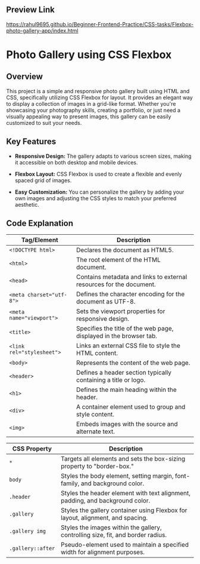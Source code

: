 ## Preview Link

https://rahul9695.github.io/Beginner-Frontend-Practice/CSS-tasks/Flexbox-photo-gallery-app/index.html

# Photo Gallery using CSS Flexbox

## Overview

This project is a simple and responsive photo gallery built using HTML and CSS, specifically utilizing CSS Flexbox for layout. It provides an elegant way to display a collection of images in a grid-like format. Whether you're showcasing your photography skills, creating a portfolio, or just need a visually appealing way to present images, this gallery can be easily customized to suit your needs.

## Key Features

- **Responsive Design:** The gallery adapts to various screen sizes, making it accessible on both desktop and mobile devices.

- **Flexbox Layout:** CSS Flexbox is used to create a flexible and evenly spaced grid of images.

- **Easy Customization:** You can personalize the gallery by adding your own images and adjusting the CSS styles to match your preferred aesthetic.

## Code Explanation

| Tag/Element           | Description                                     |
|-----------------------|-------------------------------------------------|
| `<!DOCTYPE html>`     | Declares the document as HTML5.                 |
| `<html>`              | The root element of the HTML document.          |
| `<head>`              | Contains metadata and links to external resources for the document. |
| `<meta charset="utf-8">` | Defines the character encoding for the document as UTF-8. |
| `<meta name="viewport">` | Sets the viewport properties for responsive design. |
| `<title>` | Specifies the title of the web page, displayed in the browser tab. |
| `<link rel="stylesheet">` | Links an external CSS file to style the HTML content. |
| `<body>` | Represents the content of the web page. |
| `<header>` | Defines a header section typically containing a title or logo. |
| `<h1>` | Defines the main heading within the header. |
| `<div>` | A container element used to group and style content. |
| `<img>` | Embeds images with the source and alternate text. |

| CSS Property | Description |
|--------------|-------------|
| `*` | Targets all elements and sets the box-sizing property to "border-box." |
| `body` | Styles the body element, setting margin, font-family, and background color. |
| `.header` | Styles the header element with text alignment, padding, and background color. |
| `.gallery` | Styles the gallery container using Flexbox for layout, alignment, and spacing. |
| `.gallery img` | Styles the images within the gallery, controlling size, fit, and border radius. |
| `.gallery::after` | Pseudo-element used to maintain a specified width for alignment purposes. |

